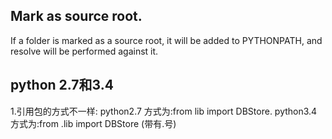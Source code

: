 ## Mark as source root.
If a folder is marked as a source root, it will be added to PYTHONPATH, and resolve will be performed against it.

## python 2.7和3.4
1.引用包的方式不一样:
  python2.7  方式为:from lib import DBStore.
  python3.4  方式为:from .lib import DBStore (带有.号)
  